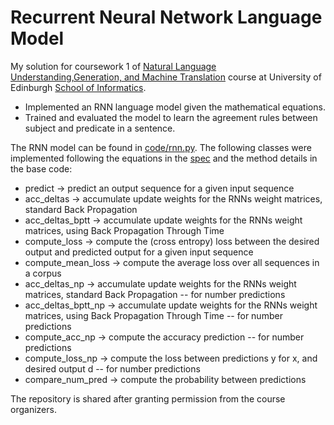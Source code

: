 # Recurrent Neural Network Language Model

My solution for coursework 1 of [Natural Language Understanding,Generation, and Machine Translation](http://www.drps.ed.ac.uk/18-19/dpt/cxinfr11157.htm) course at University of Edinburgh [School of Informatics](http://www.inf.ed.ac.uk).


* Implemented an RNN language model given the mathematical equations. 
* Trained and evaluated the model to learn the agreement rules between subject and predicate in a sentence.

The RNN model can be found in [code/rnn.py](https://github.com/AndreasNeokleous/natural-language-understanding/blob/master/coursework_1/code/rnn.py).
The following classes were implemented following the equations in the [spec](https://github.com/AndreasNeokleous/natural-language-understanding/blob/master/coursework_1/spec/NLUplus_coursework1.pdf) and the method details in the base code:
* predict -> predict an output sequence for a given input sequence
* acc_deltas -> accumulate update weights for the RNNs weight matrices, standard Back Propagation
* acc_deltas_bptt -> accumulate update weights for the RNNs weight matrices, using Back Propagation Through Time
* compute_loss -> compute the (cross entropy) loss between the desired output and predicted output for a given input sequence
* compute_mean_loss -> compute the average loss over all sequences in a corpus
* acc_deltas_np -> accumulate update weights for the RNNs weight matrices, standard Back Propagation -- for number predictions
* acc_deltas_bptt_np -> accumulate update weights for the RNNs weight matrices, using Back Propagation Through Time -- for number predictions
* compute_acc_np -> compute the accuracy prediction -- for number predictions
* compute_loss_np -> compute the loss between predictions y for x, and desired output d -- for number predictions
* compare_num_pred -> compute the probability between predictions


The repository is shared after granting permission from the course organizers.
